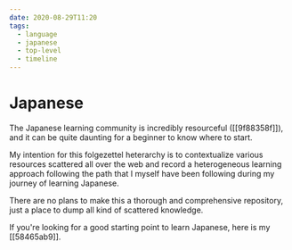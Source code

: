 ```yaml
---
date: 2020-08-29T11:20
tags:
  - language
  - japanese
  - top-level
  - timeline
---
```


# Japanese

The Japanese learning community is incredibly resourceful ([[9f88358f]]), and
it can be quite daunting for a beginner to know where to start.

My intention for this folgezettel heterarchy is to contextualize various
resources scattered all over the web and record a heterogeneous learning
approach following the path that I myself have been following during my journey
of learning Japanese.

There are no plans to make this a thorough and comprehensive repository, just
a place to dump all kind of scattered knowledge.

If you're looking for a good starting point to learn Japanese, here is my
[[58465ab9]].

<!-- TODO: write about 漢語 and 和語 variants -->
